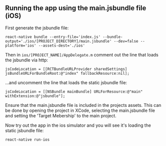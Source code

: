 ## Running the app using the main.jsbundle file (iOS)

First generate the jsbundle file:

```
react-native bundle --entry-file='index.js' --bundle-output='./ios/[PROJECT_DIRECTORY]/main.jsbundle' --dev=false --platform='ios' --assets-dest='./ios'
```

Then in `ios/[PROJECT_NAME]/AppDelegate.m` comment out the line that loads the jsbundle via http:

```
jsCodeLocation = [[RCTBundleURLProvider sharedSettings] jsBundleURLForBundleRoot:@"index" fallbackResource:nil];
```

...and uncomment the line that loads the static jsbundle file:

```
jsCodeLocation = [[NSBundle mainBundle] URLForResource:@"main" withExtension:@"jsbundle"];
```

Ensure that the main.jsbundle file is included in the projects assets. This can be done by opening the project in XCode, selecting the main.jsbundle file and setting the 'Target Mebership' to the main project.

Now try out the app in the ios simulator and you will see it's loading the static jsbundle file:

```
react-native run-ios
```
